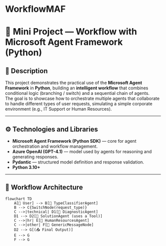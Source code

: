 # WorkflowMAF

# 🧠 Mini Project — Workflow with Microsoft Agent Framework (Python)

## 📘 Description

This project demonstrates the practical use of the **Microsoft Agent Framework** in **Python**, building an **intelligent workflow** that combines conditional logic (branching / switch) and a sequential chain of agents.  
The goal is to showcase how to orchestrate multiple agents that collaborate to handle different types of user requests, simulating a simple corporate environment (e.g., IT Support or Human Resources).

---

## ⚙️ Technologies and Libraries

- **Microsoft Agent Framework (Python SDK)** — core for agent orchestration and workflow management.  
- **Azure OpenAI (GPT-4.1)** — model used by agents for reasoning and generating responses.  
- **Pydantic** — structured model definition and response validation.  
- **Python 3.10+**  
---

## 🧩 Workflow Architecture

```mermaid
flowchart TD
    A[👤 User] --> B[🤖 TypeClassifierAgent]
    B --> C{SwitchNode(request_type)}
    C -->|technical| D1[🧰 DiagnosticAgent]
    D1 --> D2[🔧 SolutionAgent (uses a Tool)]
    C -->|hr| E[🧾 HumanResourcesAgent]
    C -->|other| F[💬 GenericMessageNode]
    D2 --> G[(📤 Final Output)]
    E --> G
    F --> G
